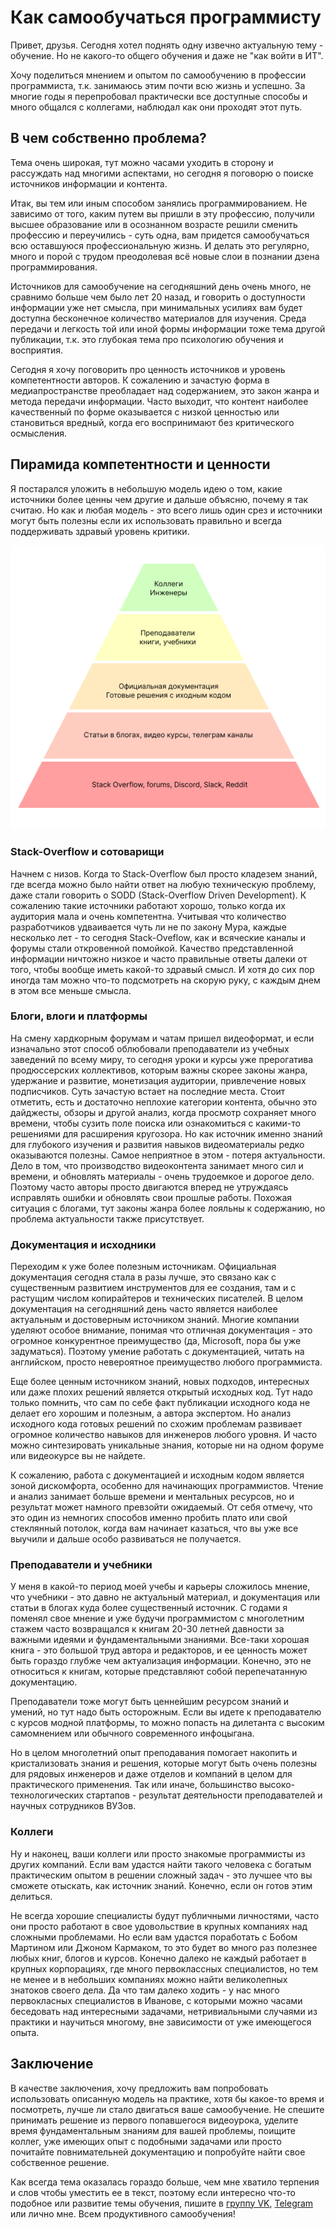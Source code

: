 # Как самообучаться программисту

Привет, друзья. Сегодня хотел поднять одну извечно актуальную тему - обучение. Но не какого-то общего обучения и даже не "как войти в ИТ".

Хочу поделиться мнением и опытом по самообучению в профессии программиста, т.к. занимаюсь этим почти всю жизнь и успешно. 
За многие годы я перепробовал практически все доступные способы и много общался с коллегами, наблюдал как они проходят этот путь.

## В чем собственно проблема?

Тема очень широкая, тут можно часами уходить в сторону и рассуждать над многими аспектами, но сегодня я поговорю о поиске источников информации и контента.

Итак, вы тем или иным способом занялись программированием. Не зависимо от того, каким путем вы пришли в эту профессию, получили высшее образование или в осознанном возрасте решили сменить профессию и переучились - суть одна, вам придется самообучаться всю оставшуюся профессиональную жизнь. И делать это регулярно, много и порой с трудом преодолевая всё новые слои в познании дзена программирования.

Источников для самообучение на сегодняшний день очень много, не сравнимо больше чем было лет 20 назад, и говорить о доступности информации уже нет смысла, при минимальных усилиях вам будет доступна бесконечное количество материалов для изучения. Среда передачи и легкость той или иной формы информации тоже тема другой публикации, т.к. это глубокая тема про психологию обучения и восприятия.

Сегодня я хочу поговорить про ценность источников и уровень компетентности авторов. К сожалению и зачастую форма в медиапространстве преобладает над содержанием, это закон жанра и метода передачи информации. Часто выходит, что контент наиболее качественный по форме оказывается с низкой ценностью или становиться вредный, когда его воспринимают без критического осмысления.

## Пирамида компетентности и ценности

Я постарался уложить в небольшую модель идею о том, какие источники более ценны чем другие и дальше объясню, почему я так считаю. Но как и любая модель - это всего лишь один срез и источники могут быть полезны если их использовать правильно и всегда поддерживать здравый уровень критики.

<img src="./competence_piramid.png" />

### Stack-Overflow и сотоварищи

Начнем с низов. Когда то Stack-Overflow был просто кладезем знаний, где всегда можно было найти ответ на любую техническую проблему, даже стали говорить о SODD (Stack-Overflow Driven Development). К сожалению такие источники работают хорошо, только когда их аудитория мала и очень компетентна. Учитывая что количество разработчиков удваивается чуть ли не по закону Мура, каждые несколько лет - то сегодня Stack-Oveflow, как и всяческие каналы и форумы стали откровенной помойкой. Качество представленной информации ничтожно низкое и часто правильные ответы далеки от того, чтобы вообще иметь какой-то здравый смысл. И хотя до сих пор иногда там можно что-то подсмотреть на скорую руку, с каждым днем в этом все меньше смысла.

### Блоги, влоги и платформы

На смену хардкорным форумам и чатам пришел видеоформат, и если изначально этот способ облюбовали преподаватели из учебных заведений по всему миру, то сегодня уроки и курсы уже прерогатива продюссерских коллективов, которым важны скорее законы жанра, удержание и развитие, монетизация аудитории, привлечение новых подписчиков. Суть зачастую встает на последние места. Стоит отметить, есть и достаточно неплохие категории контента, обычно это дайджесты, обзоры и другой анализ, когда просмотр сохраняет много времени, чтобы сузить поле поиска или ознакомиться с какими-то решениями для расширения кругозора. Но как источник именно знаний для глубокого изучения и развития навыков видеоматериалы редко оказываются полезны.
Самое неприятное в этом - потеря актуальности. Дело в том, что производство видеоконтента занимает много сил и времени, и обновлять материалы - очень трудоемкое и дорогое дело. Поэтому часто авторы просто двигаются вперед не утруждаясь исправлять ошибки и обновлять свои прошлые работы.
Похожая ситуация с блогами, тут законы жанра более лояльны к содержанию, но проблема актуальности также присутствует.

### Документация и исходники

Переходим к уже более полезным источникам. Официальная документация сегодня стала в разы лучше, это связано как с существенным развитием инструментов для ее создания, там и с растущим числом копирайтеров и технических писателей. В целом документация на сегодняшний день часто является наиболее актуальным и достоверным источником знаний. Многие компании уделяют особое внимание, понимая что отличная документация - это огромное конкурентное преимущество (да, Microsoft, пора бы уже задуматься). Поэтому умение работать с документацией, читать на английском, просто невероятное преимущество любого программиста.

Еще более ценным источником знаний, новых подходов, интересных или даже плохих решений является открытый исходных код. Тут надо только помнить, что сам по себе факт публикации исходного кода не делает его хорошим и полезным, а автора экспертом. Но анализ исходного кода готовых решений по схожим проблемам развивает огромное количество навыков для инженеров любого уровня. И часто можно синтезировать уникальные знания, которые ни на одном форуме или видеокурсе вы не найдете.

К сожалению, работа с документацией и исходным кодом является зоной дискомфорта, особенно для начинающих программистов. Чтение и анализ занимает больше времени и ментальных ресурсов, но и результат может намного превзойти ожидаемый. От себя отмечу, что это один из немногих способов именно пробить плато или свой стеклянный потолок, когда вам начинает казаться, что вы уже все выучили и дальше особо развиваться не получается.

### Преподаватели и учебники

У меня в какой-то период моей учебы и карьеры сложилось мнение, что учебники - это давно не актуальный материал, и документация или статьи в блогах куда более существенный источник. С годами я поменял свое мнение и уже будучи программистом с многолетним стажем часто возвращался к книгам 20-30 летней давности за важными идеями и фундаментальными знаниями. Все-таки хорошая книга - это большой труд автора и редакторов, и ее ценность может быть гораздо глубже чем актуализация информации.
Конечно, это не относиться к книгам, которые представляют собой перепечатанную документацию.

Преподаватели тоже могут быть ценнейшим ресурсом знаний и умений, но тут надо быть осторожным. Если вы идете к преподавателю с курсов модной платформы, то можно попасть на дилетанта с высоким самомнением или обычного современного инфоцыгана.

Но в целом многолетний опыт преподавания помогает накопить и кристализовать знания и решения, которые могут быть очень полезны для рядовых инженеров и даже отделов и компаний в целом для практического применения. Так или иначе, большинство высоко-технологических стартапов - результат деятельности преподавателей и научных сотрудников ВУЗов.

### Коллеги

Ну и наконец, ваши коллеги или просто знакомые программисты из других компаний. Если вам удастся найти такого человека с богатым практическим опытом в решении сложный задач - это лучшее что вы сможете отыскать, как источник знаний. Конечно, если он готов этим делиться.

Не всегда хорошие специалисты будут публичными личностями, часто они просто работают в свое удовольствие в крупных компаниях над сложными проблемами. Но если вам удастся поработать с Бобом Мартином или Джоном Кармаком, то это будет во много раз полезнее любых книг, блогов и курсов. Конечно далеко не каждый работает в крупных корпорациях, где много первоклассных специалистов, но тем не менее и в небольших компаниях можно найти великолепных знатоков своего дела. Да что там далеко ходить - у нас много первокласных специалистов в Иванове, с которыми можно часами беседовать над интересными задачами, нетривиальными случаями из практики и научиться многому, вне зависимости от уже имеющегося опыта.

## Заключение

В качестве заключения, хочу предложить вам попробовать использовать описанную модель на практике, хотя бы какое-то время и посмотреть, лучше ли стало двигаться ваше самообучение. Не спешите принимать решение из первого попавшегося видеоурока, уделите время фундаментальным знаниям для вашей проблемы, поищите коллег, уже имеющих опыт с подобными задачами или просто почитайте повнимательней документацию и попробуйте найти свое собственное решение.

Как всегда тема оказалась гораздо больше, чем мне хватило терпения и слов чтобы уместить ее в текст, поэтому если интересно что-то подобное или развитие темы обучения, пишите в [группу VK](https://vk.com/gemforge), [Telegram](https://t.me/gemforge) или лично мне. Всем продуктивного самообучения!

